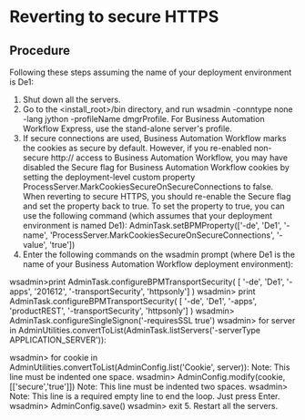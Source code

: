 # Reverting to secure HTTPS

## Procedure

Following these steps assuming the name of your deployment environment is
De1:

1. Shut down all the servers.
2. Go to the <install\_root>/bin directory, and run wsadmin
-conntype none -lang jython -profileName dmgrProfile. For Business Automation Workflow Express, use the stand-alone server's
profile.
3. If secure connections are used, Business Automation Workflow marks the cookies as secure by default. However,
if you re-enabled non-secure http:// access to Business Automation Workflow, you may have disabled the
Secure flag for Business Automation Workflow
cookies by setting the deployment-level custom property
ProcessServer.MarkCookiesSecureOnSecureConnections to
false. When reverting to secure HTTPS, you should re-enable the
Secure flag and set the property back to true.
To set the property to true, you can use the following command (which
assumes that your deployment environment is named De1):
AdminTask.setBPMProperty(['-de', 'De1', '-name', 'ProcessServer.MarkCookiesSecureOnSecureConnections', '-value', 'true'])
4. Enter the following commands on the wsadmin prompt (where
De1 is the name of your Business Automation Workflow deployment environment):

wsadmin>print AdminTask.configureBPMTransportSecurity( [ '-de', 'De1', '-apps', '201612', '-transportSecurity', 'httpsonly'] )
wsadmin> print AdminTask.configureBPMTransportSecurity( [ '-de', 'De1', '-apps', 'productREST', '-transportSecurity', 'httpsonly'] )
wsadmin> AdminTask.configureSingleSignon('-requiresSSL true')
wsadmin> for server in AdminUtilities.convertToList(AdminTask.listServers('-serverType APPLICATION\_SERVER')):
 
wsadmin> for cookie in AdminUtilities.convertToList(AdminConfig.list('Cookie', server)):
Note: This line must be indented one space.
wsadmin> AdminConfig.modify(cookie, [['secure','true']])
Note: This line must be indented two spaces.
wsadmin>
Note: This line is a required empty line to end the loop. Just press Enter.
wsadmin> AdminConfig.save()
wsadmin> exit
5. Restart all the servers.